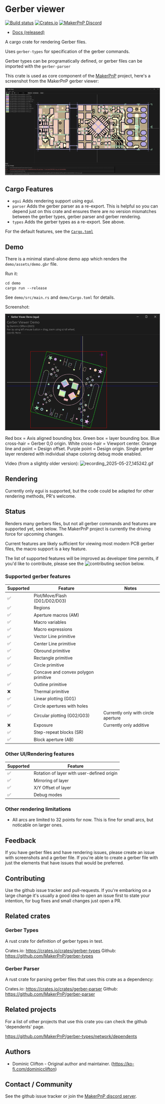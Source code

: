 # Gerber viewer

[![Build status][build-status-badge]][build-status]
[![Crates.io][crates-io-badge]][crates-io]
[![MakerPnP Discord][discord-badge]][discord]

- [Docs (released)](https://docs.rs/gerber-viewer/)

A cargo crate for rendering Gerber files.

Uses `gerber-types` for specification of the gerber commands.

Gerber types can be programatically defined, or gerber files can be imported with the `gerber-parser`

This crate is used as core component of the [MakerPnP](https://github.com/MakerPnP/makerpnp) project, here's a screenshot from the MakerPnP gerber viewer:

[<img src="assets/makerpnp_gerber_viewer/screenshots/gerber_viewer_2025-05-01_221636.png" width="800" alt="GerberViewer">](assets/makerpnp_gerber_viewer/screenshots/gerber_viewer_2025-05-01_221636.png)


## Cargo Features

* `egui` Adds rendering support using egui.
* `parser` Adds the gerber parser as a re-export. This is helpful so you can depend just on this crate and ensures there
  are no version mismatches between the gerber types, gerber parser and gerber rendering.
* `types` Adds the gerber types as a re-export.  See above.

For the default features, see the [`Cargo.toml`](Cargo.toml)

## Demo

There is a minimal stand-alone demo app which renders the `demo/assets/demo.gbr` file.

Run it:
```
cd demo
cargo run --release
```

See `demo/src/main.rs` and `demo/Cargo.toml` for details.

Screenshot:

![screenshot_2025-06-09_213837.png](assets/makerpnp_gerber_viewer/screenshots/screenshot_2025-06-09_213837.png)

Red box = Axis aligned bounding box.
Green box = layer bounding box.
Blue cross-hair = Gerber 0,0 origin.
White cross-hair = Viewport center.
Orange line and point = Design offset.
Purple point = Design origin.
Single gerber layer rendered with individual shape coloring debug mode enabled.

Video (from a slightly older version):
![recording_2025-05-27_145242.gif](assets/makerpnp_gerber_viewer/screenshots/recording_2025-05-27_145242.gif)


## Rendering

Currently only egui is supported, but the code could be adapted for other rendering methods, PR's welcome.

## Status

Renders many gerbers files, but not all gerber commands and features are supported yet, see below.  The MakerPnP project
is currently the driving force for upcoming changes.

Current features are likely sufficient for viewing most modern PCB gerber files, the macro support is a key feature.

The list of supported features will be improved as developer time permits, if you'd like to contribute, please see the
![contributing](#contributing) section below.

### Supported gerber features

| Supported | Feature                              | Notes                               |
|-----------|--------------------------------------|-------------------------------------|
| ✅         | Plot/Move/Flash (D01/D02/D03)        |                                     |
| ✅         | Regions                              |                                     |
| ✅         | Aperture macros (AM)                 |                                     |
| ✅         | Macro variables                      |                                     |
| ✅         | Macro expressions                    |                                     |
| ✅         | Vector Line primitive                |                                     |
| ✅         | Center Line primitive                |                                     |
| ✅         | Obround primitive                    |                                     |
| ✅         | Rectangle primitive                  |                                     |
| ✅         | Circle primitive                     |                                     |
| ✅         | Concave and convex polygon primitive |                                     |
| ✅         | Outline primitive                    |                                     |
| ❌         | Thermal primitive                    |                                     |
| ✅         | Linear plotting (G01)                |                                     |
| ✅         | Circle apertures with holes          |                                     |
| ✅         | Circular plotting (G02/G03)          | Currently only with circle aperture |
| ❌         | Exposure                             | Currently only additive             |
| ✅         | Step-repeat blocks (SR)              |                                     |
| ✅         | Block aperture (AB)                  |                                     |

### Other UI/Rendering features

| Supported | Feature                                    |
|----------|--------------------------------------------|
| ✅        | Rotation of layer with user-defined origin |
| ✅        | Mirroring of layer                         |
| ✅        | X/Y Offset of layer                        |
| ✅        | Debug modes                                |

### Other rendering limitations

* All arcs are limited to 32 points for now.  This is fine for small arcs, but noticable on larger ones.

## Feedback

If you have gerber files and have rendering issues, please create an issue with screenshots and a gerber file.  If
you're able to create a gerber file with just the elements that have issues that would be preferred.

## Contributing

Use the github issue tracker and pull-requests.  If you're embarking on a large change it's usually a good idea to
open an issue first to state your intention, for bug fixes and small changes just open a PR.

## Related crates

### Gerber Types

A rust crate for definition of gerber types in test.

Crates.io: https://crates.io/crates/gerber-types
Github: https://github.com/MakerPnP/gerber-types

### Gerber Parser

A rust crate for parsing gerber files that uses this crate as a dependency:

Crates.io: https://crates.io/crates/gerber-parser
Github: https://github.com/MakerPnP/gerber-parser

## Related projects

For a list of other projects that use this crate you can check the github 'dependents' page.

https://github.com/MakerPnP/gerber-types/network/dependents

## Authors

* Dominic Clifton - Original author and maintainer. (https://ko-fi.com/dominicclifton)

## Contact / Community

See the github issue tracker or join the [MakerPnP discord server](https://discord.gg/ffwj5rKZuf).

<!-- Badges -->

[build-status]: https://github.com/makerpnp/gerber-viewer/actions/workflows/ci.yml
[build-status-badge]: https://github.com/makerpnp/gerber-viewer/workflows/CI/badge.svg
[crates-io]: https://crates.io/crates/gerber-viewer
[crates-io-badge]: https://img.shields.io/crates/v/gerber-viewer.svg
[discord]: https://discord.gg/ffwj5rKZuf
[discord-badge]: https://img.shields.io/discord/1255867192503832688?label=MakerPnP%20discord&color=%2332c955 

